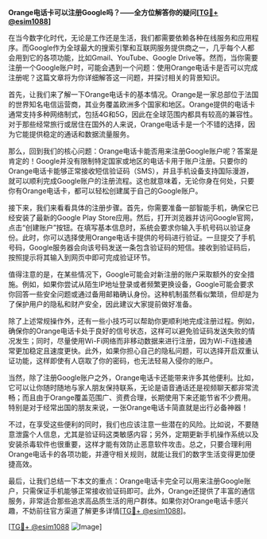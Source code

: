 **Orange电话卡可以注册Google吗？——全方位解答你的疑问[[TG💪+ @esim1088](https://t.me/s/esim1088)]**

在当今数字化时代，无论是工作还是生活，我们都需要依赖各种在线服务和应用程序。而Google作为全球最大的搜索引擎和互联网服务提供商之一，几乎每个人都会用到它的各项功能，比如Gmail、YouTube、Google Drive等。然而，当你需要注册一个Google账户时，可能会遇到一个问题：使用Orange电话卡是否可以完成注册呢？这篇文章将为你详细解答这一问题，并探讨相关的背景知识。

首先，让我们来了解一下Orange电话卡的基本情况。Orange是一家总部位于法国的世界知名电信运营商，其业务覆盖欧洲多个国家和地区。Orange提供的电话卡通常支持多种网络制式，包括4G和5G，因此在全球范围内都具有较高的兼容性。对于那些经常旅行或居住在国外的人来说，Orange电话卡是一个不错的选择，因为它能提供稳定的通话和数据流量服务。

那么，回到我们的核心问题：Orange电话卡能否用来注册Google账户呢？答案是肯定的！Google并没有限制特定国家或地区的电话卡用于账户注册。只要你的Orange电话卡能够正常接收短信验证码（SMS），并且手机设备支持国际漫游，就可以顺利完成Google账户的注册流程。这也就意味着，无论你身在何处，只要你有Orange电话卡，都可以轻松创建属于自己的Google账户。

接下来，我们来看看具体的注册步骤。首先，你需要准备一部智能手机，确保它已经安装了最新的Google Play Store应用。然后，打开浏览器并访问Google官网，点击“创建账户”按钮。在填写基本信息时，系统会要求你输入手机号码以验证身份。此时，你可以选择使用Orange电话卡提供的号码进行验证。一旦提交了手机号码，Google服务器会向该号码发送一条包含验证码的短信。接收到验证码后，按照提示将其输入到网页中即可完成验证环节。

值得注意的是，在某些情况下，Google可能会对新注册的账户采取额外的安全措施。例如，如果你尝试从陌生IP地址登录或者频繁更换设备，Google可能会要求你回答一些安全问题或通过备用邮箱确认身份。这种机制虽然看似繁琐，但却是为了保护用户的隐私和财产安全，因此建议大家提前做好准备。

除了上述常规操作外，还有一些小技巧可以帮助你更顺利地完成注册过程。例如，确保你的Orange电话卡处于良好的信号状态，这样可以避免验证码发送失败的情况发生；同时，尽量使用Wi-Fi网络而非移动数据来进行注册，因为Wi-Fi连接通常更加稳定且速度更快。此外，如果你担心自己的隐私问题，可以选择开启双重认证功能，这样即使有人窃取了你的密码，也无法轻易入侵你的账户。

当然，除了注册Google账户之外，Orange电话卡还能带来许多其他便利。比如，它可以让你随时随地与家人朋友保持联系，无论是语音通话还是视频聊天都非常流畅；而且由于Orange覆盖范围广、资费合理，长期使用下来还能节省不少费用。特别是对于经常出国的朋友来说，一张Orange电话卡简直就是出行必备神器！

不过，在享受这些便利的同时，我们也应该注意一些潜在的风险。比如说，不要随意泄露个人信息，尤其是验证码这类敏感内容；另外，定期更新手机操作系统以及安装杀毒软件也很重要，这样才能有效防止恶意软件攻击。总之，只要合理利用Orange电话卡的各项功能，并遵守相关规则，就能让我们的数字生活变得更加便捷高效。

最后，让我们总结一下本文的重点：Orange电话卡完全可以用来注册Google账户，只需保证手机能够正常接收验证码即可。此外，Orange还提供了丰富的通信服务，非常适合那些追求高品质生活的用户群体。如果你对Orange电话卡感兴趣，不妨前往官方渠道了解更多详情[[TG💪+ @esim1088](https://t.me/s/esim1088)]。

[[TG💪+ @esim1088](https://t.me/s/esim1088) ![Image](https://i.postimg.cc/4NQfJmqS/Snipaste-2025-05-13-00-14-12.png)]